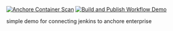 [![Anchore Container Scan](https://github.com/pvnovarese/devops-supply-chain-demo/actions/workflows/anchore-analysis.yml/badge.svg)](https://github.com/pvnovarese/devops-supply-chain-demo/actions/workflows/anchore-analysis.yml) [![Build and Publish Workflow Demo](https://github.com/pvnovarese/devops-supply-chain-demo/actions/workflows/build-and-publish.yaml/badge.svg)](https://github.com/pvnovarese/devops-supply-chain-demo/actions/workflows/build-and-publish.yaml)

simple demo for connecting jenkins to anchore enterprise 
